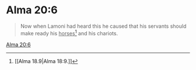 # Alma 20:6

> Now when Lamoni had heard this he caused that his servants should make ready his <u>horses</u>[^a] and his chariots.

[Alma 20:6](https://www.churchofjesuschrist.org/study/scriptures/bofm/alma/20?lang=eng&id=p6#p6)


[^a]: [[Alma 18.9|Alma 18:9.]]
